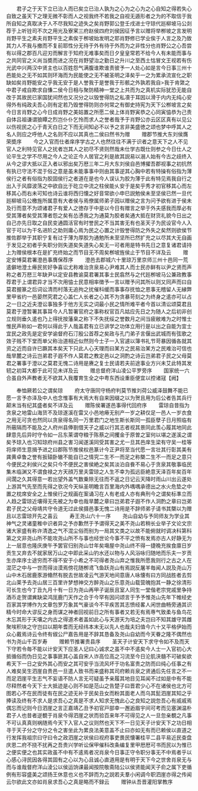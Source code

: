 <!-- { "loadSidebar": true } -->
　　君子之于天下立已治人而已矣立已治人孰为之心为之心为之心自知之得若失心自致之虽天下之理无微不彰而人之视我终不若我之自视无遁形者之为的不取信于我所自知之真取决于人不尽我知之迹失之矣肖野郭公登壬戌进士守琼代廵柳坡马公剡荐于上听铨司不次之用光及寮宷三府赵侯四府刘侯因征予言以赠将举栁坡之言发明肖野平生之素夫肖野平生之素俟于栁坡始发明之耶肖野修已学业俟于人言之及乃致其力人不我与撤而不复前耶性分无待于外有待于外而为之非性分也肖野公之心吾尝有以得之郡百凡迎刃而解言于知府无难事矣而日夕皇皇常若不给今人有未能而事与之共同官之义尚当奬而进之况在肖野望治之勤日之升川之至西土怙冒文王视若有伤光武中兴两汉中贤主也以百姓怨气满腹谁欺谁责彼予一人处心如是言今日事三州十邑能处之无不如其则环海而为民能使之无不被圣明之泽矣乎一之为累承流宣化之职缺如矣肖野能安之乎我无安于是人誉我于是誉我于形骸之外孰若我自我于肯綮之中君子戒自欺求自慊二侯今日相与聚防精神一堂之上共而为之真机实际犹恐无能自改于其故民已家国犹间然也又况分之以毁誉得防之私凟于耳因以滑于内内无纯心安得外有纯政夫吾心则有定若乃毁誉得防则亦何常之有御史持宪为天下公栁坡言之矣今日言肖野之心今日成肖野之美姑置之所愿二侯上体肖野寅恭之心同寅恊恭为己责自体吕祖谦谓狼瞫之烈岂仆仆乞怜而求人之誉者哉予于肖野公亦云区区真有以见公以伤视民之心于青天白日之下而无间知必不以予之言非美盛徳之颂也梦中呼其人之名人则应之呼他人之名则不应以其真也二侯曰然书为赠
　　赠郡节推大东刘侯膺荣奬序
　　今之入官而仕者庠序学古之人也然往往不满于识者之意天下之人不见官人之利特见官人之扰者岂其人之初尽不贤则然哉未仕学古既仕则参之今日仕人之论平生之学不尽用之今人之论正今人居官之利是故其説易以溺人始有今古之歧终入从今之谬大抵以正入者以邪出矣万厯三年二月大东刘侯自邑博擢吾郡视事之初抗然有执已守法不混于俗之意是虽未能事事中则由其事逆其心胸中若有特操有俗指为薄侯行之者有俗指为胶固侯行之者道在是也今人误认为胶为薄于此有特见焉我自行之出入于风靡波荡之中欲自比于矻立中流之柱侯能乆安于是矣乎秀才初官移其心而左移其心而右未可知也诗云谁将西归懐之好音常欲小申巳説勉侯未至坚侯已然一旦代廵柳坡马公檄旌所属意有大者侯与焉僚属师弟子因以赠侯之言为问予欲有进于侯未及行而意不为颂诸君子有爱人之徳存于中是以今日有赠言之举于外夫感我而厚必有受其薄者矣受其薄者怨之矣有怂慂我之为通莫为胶者矣通大抵在财货礼貌今日出之自己亦先日取之自民变通圆活官有时誉民之不当其害无有也圣天子为民设官今人入官于可以为干名进阶之助则庸心焉为民之心置之计毁誉得防之外失之矣然则欲侯节推佐郡举于其职宁复有过于薄为厚胶为通勉所未至坚所已然扩充之以尽其大无自画于发见之初者乎失职分则失道矣失道失心矣无一可者用是特书先日之意复诸君请持上为赠侯根本在是扩充终始之而节目无不周矣栁坡旌侯止于节目不详及云
　　赠定安愽莫君署澄邑事膺保荐序
　　澄邑去郡城六十里琼万里京师三州十邑同一荒逺僻地澄土瘠民贫好争喜讼尤称难治贪泉易心尹难其人而士民亦鲜有以尹之贤而声称之者万厯三年缺尹以定安县教谕莫君署其事士民翕然与之代廵栁坡马公兼政教事荐君于上谓君异才当不次用恊士民意相率徴予一言以赠予问其所以则又同声而曰自莫君握篆之后词讼清而村落无追拘之扰催科缓而事事存抚恤之恩事无稽留人无縁弊里甲省约一邑晏然究君之心盖仁人长者之心其不为贪暴苛刻之为终身之逺亦可以占之一日之近夫澄讼事独多于他方无实之词最小民之情所难平者今首以清讼颂莫君且莫君于澄暂署其事耳今人凡暂署官府之事称权官百凡姑应先日之为随人之后初非创立规则垂久逺也乃上得抚按藩臬之称下不失抚绥之誉数月之间当疲敝难为之时惟士惟民声称如一君何以得此于人哉盖君有立已讲学之功体立用行是以出之自能为宜士宜民之政先是定安学谕督府石汀殷公首荐之矣政与孔门弟子言偃出武城而有弦歌之效子贱不下堂而单父称治道相近似然则今士子一入官遽以簿书礼节苛暴因循各就其资之近而自许已蹶其本矣天下只此人心天理而曰某方之民易治某方之民难治可信也哉旱麓之诗云岂弟君子遐不作人莫君之教定邑以之泂酌之诗云岂弟君子民之父母莫君之署事于澄以之莫君无愧二诗用是赓之复士民请若夫前途事业方兴未艾此特其发轫之初耳大都于此可见未详及云
　　赠总督府洋山凌公平罗旁序
　　国家统一六合虽自外声教者无不欲其入我覆育生全之中粤东西设重臣便宜以控诸冦【阙】














　　奉恤厥若公之谓矣琼
　　府太守唐同守杨府判莫节推刘荷公威泽鼓舞不能已愿一言予亦泽及中人也念惟事有大焉大有自来因缀之以为贺且用为后公者告其兵行颠末当有纪其盛者矣不详及云
　　赠陈侯署遂邑事得代回府序
　　雷琼自昔指为贪泉之地雷山海货不及琼遂溪在雷又小邑地瘠无别产一岁之耕仅足一邑人一岁衣食之用无可贪也然同以贪泉得名同一万里君门之地生斯长斯同一孤臣孽子日月照临有所蔽隔而不能及之人府州县俸劄借天子之威以行其志者视其景同此羡心履其地同此肆意先后异时守令如一吕东莱谓夺粮于陈蔡之间攫金于原曽之室何以堪之遂溪之谓矣予琼入也习知琼府州县之害习闻遂溪同受其害之尤一旦其邑庠生梁有守吴一桂等将庠师生意揖予进之曰郡陈节推侯权邑篆计今正尹将至当代愿一言壮其行彰其美有龚黄卓鲁之誉有扳辕卧辙不能自已之情究二生不一而足之称槩二生不一而足之意只今便民之利侯兴之矣只今不便民之害侯絶之矣其淡泊自飬不易心于贪泉其敬事临民集木临渊又不谓食禄之方天顔万里夫雷琼之人生不幸为孤远臣絶意天泽百年矣百年间濶之久其得意一若出望外盖气数乗除无往而不返之日记云天降时雨山川出云遂处上游其气先至而先得之欤况今天纵圣明瞻言百里海内外喁喁承德出之水火危垫之中置之枕席安全之上惟侯行之规画在案诵习在人有老成人亦有典刑今之谓矣标凖立而人趋之雷琼近壤得无先被之为幸也哉旱麓之章曰岂弟君子遐不作人泂酌之章曰岂弟君子民之父母靖共守令道无过此侯摄邑事无愧二诗用是不辞师弟子请书其槩以为赠且以志雷琼开先之喜云
　　寿王尧山六十一序
　　尧山自幼与予同师友为学业其神气之灵诸童稚中识者异之予亦歉然于予谓得天之美不尧山若稍长业举子文论文宗诸大家盛有称许清逸之气不混尘俗而别为一局其文类之以故不能俯就时调决科第科第之文非尧山所不能攻尧山所不与事也经世论今事不平之愤有发焉亦古人好静无为上一层意也隆庆庚午予罢官归别尧山廿年矣塲屋中尧山终不得一捷晚充挨食廪日岁贡生又弃去不就家居万山之中即此采山钓水还以物与人风浴咏归随地而乐夫一岁贡生亦庠序士途穷而不得不安于小希之不可得者尧山弃之惟我所愿我则行之古之人在混茫之中与一世而得淡漠焉傍花随栁鸢飞鱼跃尧山有焉説反屠羊毎闻人説及尧山万山中木石居鹿豕游翛然有脱去世故凌云气游天地间意唐人咏懐有曰方同战胜者去剪北山莱予去尧山居三百里许梦想神交方醉尧山之乐意尧山载营魄抱其一静之徐清形可长生也今丁丑九月十有一日为尧山再甲子诞辰且室人同生一堂偕老宗党戚里争持酒币走贺谓兾缺梁鸿厐鹿门天作之合于今罕有因问颂言于予予惟尧山先年下帷经史百家其学博作为文章包罗万象其气豪谈今不平疾苦其志愤经畧人闲世曲畅旁通其识精今时命大谬反之身而谋之神者回视前日之所有事者又若无有焉専气致柔与鱼鸟花木忘其形于天壤之内古之得道术者盖如此心与天游天为培之夫岂曰不知其雄守其雌聚埃积块之守岂曰以期年耆而无经纬本末无以先人也哉夫妇值今六十又平格伊始而众心戴焉诗云令终有俶公尸嘉告用是不辞其恳备及尧山自幼而今天眷之隆不偶然也书为尧山千百岁寿
　　赠赖节推署贵县序
　　圣天子计安天下求守令如不及而天下守若令毎不能以计安天下应圣人记曰心诚求之虽不中不逺矣今人士一入官初心大抵循俗而伪日见之事事匪其心盖自宋人诈高位高之习流至今日沦肌浃髓不可破矣欲希天下一日之安外其心而安之其可安乎当流风坏于功名富贵之防而曰纯心任事之有人难矣吴生泗崖自贵邑一旦遣人致书而来盛称其司府赖肖泉之贤通后先任言之不一而足泗崖平生志气不妄语不防人言无可疑虽予亲履其地目见耳闻不过如是中有不能尽释然者今天下士大抵迹是心则不如是范山之告楚子曰晋君少心不在诸侯也北方可图若心不在民而徒有在民之迹无补于民矣丑女而粉其面老人而乌其髭泗崖其知之乎捧读及终有不求人是求吾心之真是不求人知求无愧此心之良知之説忽吾心有戚戚焉偶忘而记则今日泗崖之言正嘉靖乙丑予初官戸部幸一邂逅眉宇间可考而见塞渊温朴君子人也昔者逆覩于肖泉今得泗崖之状而验百来年不可得见之人一旦忽亲覩之凡事不可认真真则祸随焉今天下入官人之议则然也天下不一日见天子计安天下之功日相寻于天子分之守分之令之害坐此为累良法美意盖不止曰亦如无有而已赖侯以直道之行发挥我祖宗曰守曰令之政泗崖之状侯曰视府事吏畏民懐署桂平二县平易近民查盘庆恩二府不挠不扰再之吾贵兴学听讼保甲催科改条编复里甲厯厯可书而民以为惟已之便实便之也其实政虽不中有不逺焉者况肖泉今日事正守令职分事无不中焉者乎以心感心浔民因各得其固有之心以为心且诚心直道用是有明于天下今之世舍肖泉无与而与谁哉督府洋山淩公以侯运饷课最闻按院敬斋陆公以侯贤能闻天子俞之属下吏循例有形容盛美之颂扬王休意也义也不辞而为之説若夫羣小闲调今职泗崖亦得之传闻云尔欲此文亦如肖泉求吾心之真是略而不録云
　　赠钟从吾晋灌阳掌教序
